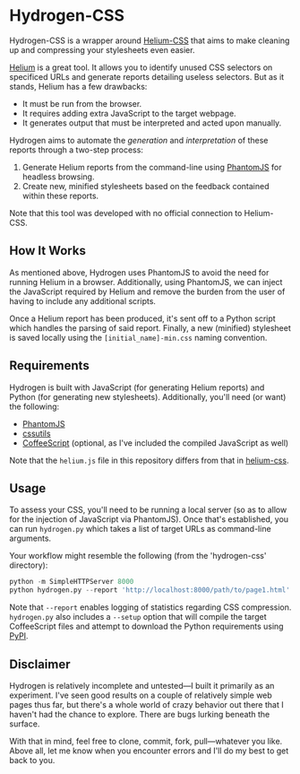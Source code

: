 Hydrogen-CSS
============

Hydrogen-CSS is a wrapper around [Helium-CSS](https://github.com/geuis/helium-css) that aims to make cleaning up and compressing your stylesheets even easier.

[Helium](https://github.com/geuis/helium-css) is a great tool. It allows you to identify unused CSS selectors on specificed URLs and generate reports detailing useless selectors. But as it stands, Helium has a few drawbacks:

- It must be run from the browser.
- It requires adding extra JavaScript to the target webpage.
- It generates output that must be interpreted and acted upon manually.

Hydrogen aims to automate the *generation* and *interpretation* of these reports through a two-step process:

1. Generate Helium reports from the command-line using [PhantomJS](http://phantomjs.org) for headless browsing.
2. Create new, minified stylesheets based on the feedback contained within these reports.

Note that this tool was developed with no official connection to Helium-CSS.

## How It Works

As mentioned above, Hydrogen uses PhantomJS to avoid the need for running Helium in a browser. Additionally, using PhantomJS, we can inject the JavaScript required by Helium and remove the burden from the user of having to include any additional scripts.

Once a Helium report has been produced, it's sent off to a Python script which handles the parsing of said report. Finally, a new (minified) stylesheet is saved locally using the `[initial_name]-min.css` naming convention.

## Requirements

Hydrogen is built with JavaScript (for generating Helium reports) and Python (for generating new stylesheets). Additionally, you'll need (or want) the following:

- [PhantomJS](http://phantomjs.org)
- [cssutils](https://pypi.python.org/pypi/cssutils/)
- [CoffeeScript](http://coffeescript.org) (optional, as I've included the compiled JavaScript as well)

Note that the `helium.js` file in this repository differs from that in [helium-css](https://github.com/geuis/helium-css).

## Usage

To assess your CSS, you'll need to be running a local server (so as to allow for the injection of JavaScript via PhantomJS). Once that's established, you can run `hydrogen.py` which takes a list of target URLs as command-line arguments.

Your workflow might resemble the following (from the 'hydrogen-css' directory):

```python
python -m SimpleHTTPServer 8000
python hydrogen.py --report 'http://localhost:8000/path/to/page1.html' 'http://localhost:8000/path/to/page2.html'
```

Note that `--report` enables logging of statistics regarding CSS compression. `hydrogen.py` also includes a `--setup` option that will compile the target CoffeeScript files and attempt to download the Python requirements using [PyPI](https://pypi.python.org/pypi/pip).

## Disclaimer

Hydrogen is relatively incomplete and untested—I built it primarily as an experiment. I've seen good results on a couple of relatively simple web pages thus far, but there's a whole world of crazy behavior out there that I haven't had the chance to explore. There are bugs lurking beneath the surface.

With that in mind, feel free to clone, commit, fork, pull—whatever you like. Above all, let me know when you encounter errors and I'll do my best to get back to you.
